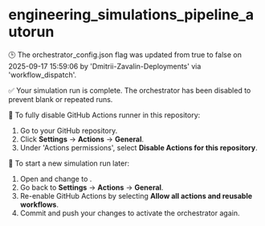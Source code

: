 # engineering_simulations_pipeline_autorun

🕒 The orchestrator_config.json flag was updated from true to false on 2025-09-17 15:59:06 by 'Dmitrii-Zavalin-Deployments' via 'workflow_dispatch'.

✅ Your simulation run is complete. The orchestrator has been disabled to prevent blank or repeated runs.

🛑 To fully disable GitHub Actions runner in this repository:
1. Go to your GitHub repository.
2. Click **Settings** → **Actions** → **General**.
3. Under 'Actions permissions', select **Disable Actions for this repository**.

🔄 To start a new simulation run later:
1. Open  and change  to .
2. Go back to **Settings** → **Actions** → **General**.
3. Re-enable GitHub Actions by selecting **Allow all actions and reusable workflows**.
4. Commit and push your changes to activate the orchestrator again.
